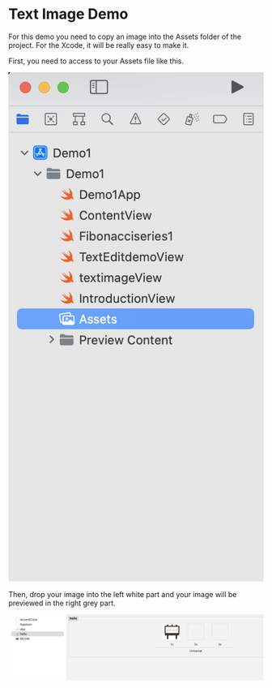 # Text Image Demo

For this demo you need to copy an image into the Assets folder of the project. For the Xcode, it will be really easy to make it.

First, you need to access to your Assets file like this.

![1](../../images/assets.png)

Then, drop your image into the left white part and your image will be previewed in the right grey part.

![2](../../images/preview.png)
